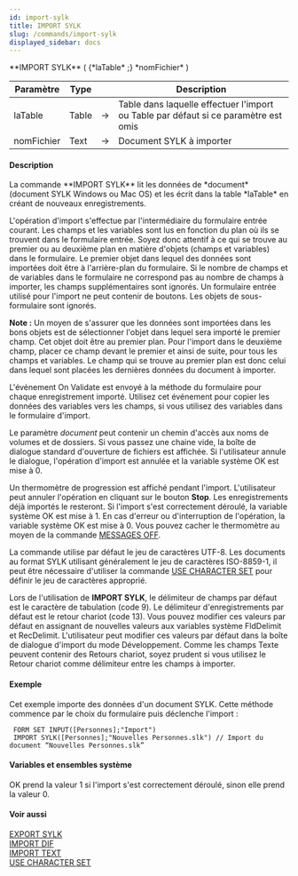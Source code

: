 ```yaml
---
id: import-sylk
title: IMPORT SYLK
slug: /commands/import-sylk
displayed_sidebar: docs
---
```


<!--REF #_command_.IMPORT SYLK.Syntax-->**IMPORT SYLK** ( {*laTable* ;} *nomFichier* )<!-- END REF-->
<!--REF #_command_.IMPORT SYLK.Params-->
| Paramètre | Type |  | Description |
| --- | --- | --- | --- |
| laTable | Table | &rarr; | Table dans laquelle effectuer l'import ou Table par défaut si ce paramètre est omis |
| nomFichier | Text | &rarr; | Document SYLK à importer |

<!-- END REF-->

#### Description 

<!--REF #_command_.IMPORT SYLK.Summary-->La commande **IMPORT SYLK** lit les données de *document* (document SYLK Windows ou Mac OS) et les écrit dans la table *laTable* en créant de nouveaux enregistrements.<!-- END REF-->

L'opération d'import s'effectue par l'intermédiaire du formulaire entrée courant. Les champs et les variables sont lus en fonction du plan où ils se trouvent dans le formulaire entrée. Soyez donc attentif à ce qui se trouve au premier ou au deuxième plan en matière d'objets (champs et variables) dans le formulaire. Le premier objet dans lequel des données sont importées doit être à l'arrière-plan du formulaire. Si le nombre de champs et de variables dans le formulaire ne correspond pas au nombre de champs à importer, les champs supplémentaires sont ignorés. Un formulaire entrée utilisé pour l'import ne peut contenir de boutons. Les objets de sous-formulaire sont ignorés.

**Note :** Un moyen de s'assurer que les données sont importées dans les bons objets est de sélectionner l'objet dans lequel sera importé le premier champ. Cet objet doit être au premier plan. Pour l'import dans le deuxième champ, placer ce champ devant le premier et ainsi de suite, pour tous les champs et variables. Le champ qui se trouve au premier plan est donc celui dans lequel sont placées les dernières données du document à importer.

L'événement On Validate est envoyé à la méthode du formulaire pour chaque enregistrement importé. Utilisez cet événement pour copier les données des variables vers les champs, si vous utilisez des variables dans le formulaire d'import.

Le paramètre *document* peut contenir un chemin d'accès aux noms de volumes et de dossiers. Si vous passez une chaine vide, la boîte de dialogue standard d'ouverture de fichiers est affichée. Si l'utilisateur annule le dialogue, l'opération d'import est annulée et la variable système OK est mise à 0\. 

Un thermomètre de progression est affiché pendant l'import. L'utilisateur peut annuler l'opération en cliquant sur le bouton **Stop**. Les enregistrements déjà importés le resteront. Si l'import s'est correctement déroulé, la variable système OK est mise à 1\. En cas d'erreur ou d'interruption de l'opération, la variable système OK est mise à 0\. Vous pouvez cacher le thermomètre au moyen de la commande [MESSAGES OFF](messages-off.md).

La commande utilise par défaut le jeu de caractères UTF-8\. Les documents au format SYLK utilisant généralement le jeu de caractères ISO-8859-1, il peut être nécessaire d'utiliser la commande [USE CHARACTER SET](use-character-set.md) pour définir le jeu de caractères approprié. 

Lors de l'utilisation de **IMPORT SYLK**, le délimiteur de champs par défaut est le caractère de tabulation (code 9). Le délimiteur d'enregistrements par défaut est le retour chariot (code 13). Vous pouvez modifier ces valeurs par défaut en assignant de nouvelles valeurs aux variables système FldDelimit et RecDelimit. L'utilisateur peut modifier ces valeurs par défaut dans la boîte de dialogue d'import du mode Développement. Comme les champs Texte peuvent contenir des Retours chariot, soyez prudent si vous utilisez le Retour chariot comme délimiteur entre les champs à importer.

#### Exemple 

Cet exemple importe des données d'un document SYLK. Cette méthode commence par le choix du formulaire puis déclenche l'import :

```4d
 FORM SET INPUT([Personnes];"Import")
 IMPORT SYLK([Personnes];"Nouvelles Personnes.slk") // Import du document “Nouvelles Personnes.slk”
```

#### Variables et ensembles système 

OK prend la valeur 1 si l'import s'est correctement déroulé, sinon elle prend la valeur 0\. 

#### Voir aussi 

[EXPORT SYLK](export-sylk.md)  
[IMPORT DIF](import-dif.md)  
[IMPORT TEXT](import-text.md)  
[USE CHARACTER SET](use-character-set.md)  